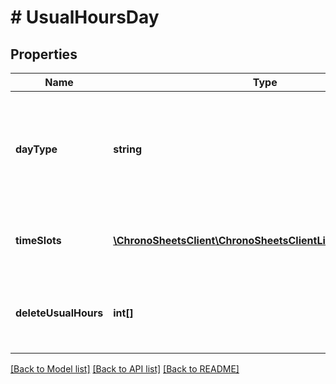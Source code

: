 # # UsualHoursDay

## Properties

Name | Type | Description | Notes
------------ | ------------- | ------------- | -------------
**dayType** | **string** | Specify which day this collection of Roster timeslots is for (Monday-Sunday) | [optional] 
**timeSlots** | [**\ChronoSheetsClient\ChronoSheetsClientLibModel\TimeSlot[]**](TimeSlot.md) | A collection of TimeSlots within this day | [optional] 
**deleteUsualHours** | **int[]** | Mark here which existing UsualHours are to be deleted | [optional] 

[[Back to Model list]](../../README.md#documentation-for-models) [[Back to API list]](../../README.md#documentation-for-api-endpoints) [[Back to README]](../../README.md)


